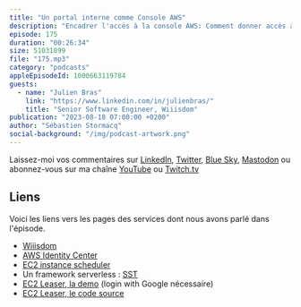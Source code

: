 ```yaml
---
title: "Un portal interne comme Console AWS"
description: "Encadrer l'accès à la console AWS: Comment donner accès à la console AWS à vos développeurs, mais en gardant le contrôle sur les coûts et éviter les erreurs? Vous êtes souvent déchirés entre deux contraintes : donner la liberté aux développeurs pour expériementer et donc innover, tout en mettant des gardes-fous pour s'assurer le contrôle des coûts. Souvent la solution passe par la mise en place de règles d'accès (comme des CSP). Dans cet épisode, découvrez comment Wiisdom a mis en place une application web qui permet aux développeurs de démarrer des environnements parmi un liste de template pré-approuvés. La solution est open-source est disponible pour vos environnements."
episode: 175
duration: "00:26:34"
size: 51031899
file: "175.mp3"
category: "podcasts"
appleEpisodeId: 1000663119784
guests:
  - name: "Julien Bras"
    link: "https://www.linkedin.com/in/julienbras/"
    title: "Senior Software Engineer, Wiiisdom"
publication: "2023-08-18 07:00:00 +0200"
author: "Sébastien Stormacq"
social-background: "/img/podcast-artwork.png"
---
```


Laissez-moi vos commentaires sur [LinkedIn](https://www.linkedin.com/in/sebastienstormacq/), [Twitter](https://twitter.com/sebsto), [Blue Sky](https://bsky.app/profile/sebsto.bsky.social), [Mastodon](https://awscommunity.social/@sebsto) ou abonnez-vous sur ma chaîne [YouTube](https://www.youtube.com/sebsto) ou [Twitch.tv](https://www.twitch.tv/sebAWS)

## Liens

Voici les liens vers les pages des services dont nous avons parlé dans l'épisode.

- [Wiiisdom](https://wiiisdom.com)
- [AWS Identity Center](https://aws.amazon.com/iam/identity-center/)
- [EC2 instance scheduler](https://aws.amazon.com/solutions/implementations/instance-scheduler-on-aws/)
- Un framework serverless : [SST](https://sst.dev/)
- [EC2 Leaser, la demo](https://ec2-leaser.demo.wiiisdom.com) (login with Google nécessaire)
- [EC2 Leaser, le code source](https://github.com/wiiisdom/ec2-leaser)
